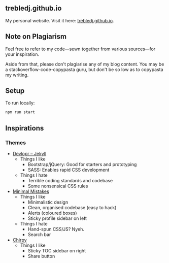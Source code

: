 ## trebledj.github.io

My personal website. Visit it here: [trebledj.github.io](https://trebledj.github.io).

## Note on Plagiarism

Feel free to refer to my code—sewn together from various sources—for your inspiration.

Aside from that, please don't plagiarise any of my blog content.
You may be a stackoverflow-code-copypasta guru, but don't be so low as to copypasta my writing.

## Setup

To run locally:

```sh
npm run start
```

## Inspirations

### Themes
* [Devlopr – Jekyll](https://github.com/sujaykundu777/devlopr-jekyll)
  * Things I like
    * Bootstrap/jQuery: Good for starters and prototyping
    * SASS: Enables rapid CSS development
  * Things I hate
    * Terrible coding standards and codebase
    * Some nonsensical CSS rules
* [Minimal Mistakes](https://mmistakes.github.io/minimal-mistakes/)
  * Things I like
    * Minimalistic design
    * Clean, organised codebase (easy to hack)
    * Alerts (coloured boxes)
    * Sticky profile sidebar on left
  * Things I hate
    * Hand-spun CSS/JS? Nyeh.
    * Search bar
* [Chirpy](https://jamstackthemes.dev/demo/theme/eleventy-chirpy-blog-template/)
  * Things I like
    * Sticky TOC sidebar on right
    * Share button

